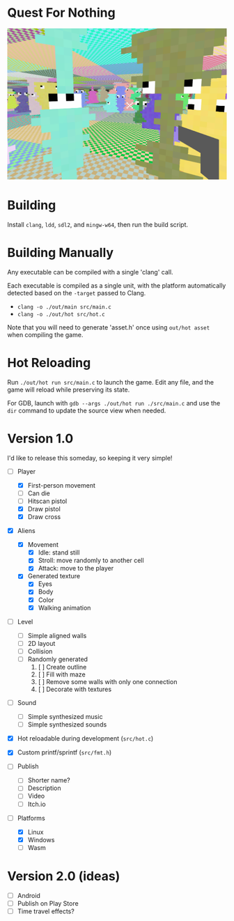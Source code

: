 # Quest For Nothing

![](screenshot.png)


# Building

Install `clang`, `ldd`, `sdl2`, and `mingw-w64`, then run the build script.


# Building Manually

Any executable can be compiled with a single 'clang' call.

Each executable is compiled as a single unit, with the platform automatically detected based on the `-target` passed to Clang.

- `clang -o ./out/main src/main.c`
- `clang -o ./out/hot src/hot.c`

Note that you will need to generate 'asset.h' once using `out/hot asset` when compiling the game.

# Hot Reloading

Run `./out/hot run src/main.c` to launch the game. Edit any file, and the game will reload while preserving its state.

For GDB, launch with `gdb --args ./out/hot run ./src/main.c` and use the `dir` command to update the source view when needed.

# Version 1.0

I'd like to release this someday, so keeping it very simple!

- [ ] Player
  - [x] First-person movement
  - [ ] Can die
  - [ ] Hitscan pistol
  - [x] Draw pistol
  - [x] Draw cross

- [x] Aliens
  - [x] Movement
    - [x] Idle: stand still
    - [x] Stroll: move randomly to another cell
    - [x] Attack: move to the player

  - [x] Generated texture
    - [x] Eyes
    - [x] Body
    - [x] Color
    - [x] Walking animation

- [ ] Level
  - [ ] Simple aligned walls
  - [ ] 2D layout
  - [ ] Collision
  - [ ] Randomly generated
      1. [ ] Create outline
      2. [ ] Fill with maze
      3. [ ] Remove some walls with only one connection
      4. [ ] Decorate with textures

- [ ] Sound
  - [ ] Simple synthesized music
  - [ ] Simple synthesized sounds

- [x] Hot reloadable during development (`src/hot.c`)
- [x] Custom printf/sprintf (`src/fmt.h`)

- [ ] Publish
  - [ ] Shorter name?
  - [ ] Description
  - [ ] Video
  - [ ] Itch.io

- [ ] Platforms
  - [x] Linux
  - [x] Windows
  - [ ] Wasm

# Version 2.0 (ideas)

- [ ] Android
- [ ] Publish on Play Store
- [ ] Time travel effects?
